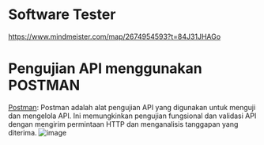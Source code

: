 # Software Tester
https://www.mindmeister.com/map/2674954593?t=84J31JHAGo



# Pengujian API menggunakan POSTMAN

[Postman](https://www.postman.com/): Postman adalah alat pengujian API yang digunakan untuk menguji dan mengelola API. Ini memungkinkan pengujian fungsional dan validasi API dengan mengirim permintaan HTTP dan menganalisis tanggapan yang diterima.
![image](https://github.com/rplulbi/SQA/assets/15622730/9b4e7152-58c3-48a2-93f5-78455eaeb75d)
